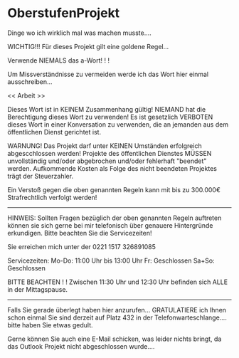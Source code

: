# OberstufenProjekt
Dinge wo ich wirklich mal was machen musste....


WICHTIG!!!
Für dieses Projekt gilt eine goldene Regel...

Verwende NIEMALS das a-Wort! ! !

Um Missverständnisse zu vermeiden werde ich das Wort hier einmal ausschreiben...

<< Arbeit >>

Dieses Wort ist in KEINEM Zusammenhang gültig!
NIEMAND hat die Berechtigung dieses Wort zu verwenden!
Es ist gesetzlich VERBOTEN dieses Wort in einer Konversation zu verwenden, 
die an jemanden aus dem öffentlichen Dienst gerichtet ist.

WARNUNG! Das Projekt darf unter KEINEN Umständen erfolgreich abgescchlossen werden!
Projekte des öffentlichen Dienstes MÜSSEN unvollständig und/oder abgebrochen und/oder 
fehlerhaft "beendet" werden. Aufkommende Kosten als Folge des nicht beendeten Projektes trägt
der Steuerzahler.

Ein Verstoß gegen die oben genannten Regeln kann mit bis zu 300.000€ Strafrechtlich verfolgt werden!

----------------------------------------------------------------------------------------------------------------------------------

HINWEIS: Sollten Fragen bezüglich der oben genannten Regeln auftreten können sie sich gerne
bei mir telefonisch über genauere Hintergründe erkundigen. Bitte beachten Sie die Servicezeiten!

Sie erreichen mich unter der 
0221 1517 326891085

Servicezeiten:
Mo-Do: 11:00 Uhr bis 13:00 Uhr
Fr: Geschlossen
Sa+So: Geschlossen

BITTE BEACHTEN ! ! Zwischen 11:30 Uhr und 12:30 Uhr befinden sich ALLE in der Mittagspause.

----------------------------------------------------------------------------------------------------------------------------------

Falls Sie gerade überlegt haben hier anzurufen... GRATULATIERE ich Ihnen schon einmal
Sie sind derzeit auf Platz 432 in der Telefonwarteschlange.... bitte haben Sie etwas gedult.

Gerne können Sie auch eine E-Mail schicken, was leider nichts bringt, da das Outlook Projekt
nicht abgeschlossen wurde....
